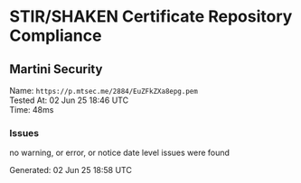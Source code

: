 # STIR/SHAKEN Certificate Repository Compliance

## Martini Security

Name: `https://p.mtsec.me/2884/EuZFkZXa8epg.pem`\
Tested At: 02 Jun 25 18:46 UTC\
Time: 48ms

### Issues

no warning, or error, or notice date level issues were found

Generated: 02 Jun 25 18:58 UTC